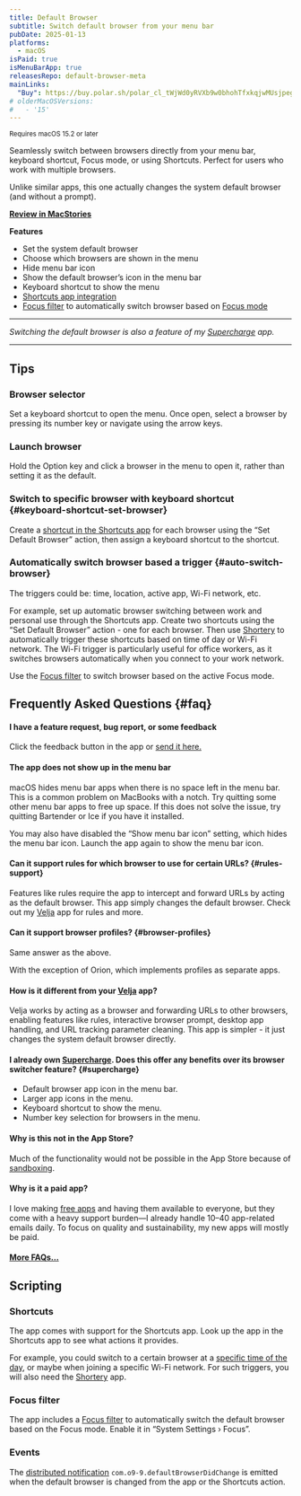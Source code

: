 ```yaml
---
title: Default Browser
subtitle: Switch default browser from your menu bar
pubDate: 2025-01-13
platforms:
  - macOS
isPaid: true
isMenuBarApp: true
releasesRepo: default-browser-meta
mainLinks:
  "Buy": https://buy.polar.sh/polar_cl_tWjWd0yRVXb9w0bhohTfxkqjwMUsjpegZM1na4HH9ER
# olderMacOSVersions:
#   - '15'
---
```


<sup>Requires macOS 15.2 or later</sup>

Seamlessly switch between browsers directly from your menu bar, keyboard shortcut, Focus mode, or using Shortcuts. Perfect for users who work with multiple browsers.

Unlike similar apps, this one actually changes the system default browser (and without a prompt).

[**Review in MacStories**](https://www.macstories.net/reviews/default-browser-a-mac-menu-bar-utility-for-quickly-switching-browsers/)

**Features**

- Set the system default browser
- Choose which browsers are shown in the menu
- Hide menu bar icon
- Show the default browser’s icon in the menu bar
- Keyboard shortcut to show the menu
- [Shortcuts app integration](#shortcuts)
- [Focus filter](#focus-filter) to automatically switch browser based on [Focus mode](https://support.apple.com/guide/mac-help/mchl613dc43f/mac#mchl49b73d04)

---

_Switching the default browser is also a feature of my [Supercharge](/supercharge) app._

---

## Tips

### Browser selector

Set a keyboard shortcut to open the menu. Once open, select a browser by pressing its number key or navigate using the arrow keys.

### Launch browser

Hold the Option key and click a browser in the menu to open it, rather than setting it as the default.

### Switch to specific browser with keyboard shortcut {#keyboard-shortcut-set-browser}

Create a [shortcut in the Shortcuts app](https://support.apple.com/guide/shortcuts-mac/intro-to-shortcuts-apdf22b0444c/mac) for each browser using the “Set Default Browser” action, then assign a keyboard shortcut to the shortcut.

### Automatically switch browser based a trigger {#auto-switch-browser}

The triggers could be: time, location, active app, Wi-Fi network, etc.

For example, set up automatic browser switching between work and personal use through the Shortcuts app. Create two shortcuts using the “Set Default Browser” action - one for each browser. Then use [Shortery](https://apps.apple.com/app/id1594183810) to automatically trigger these shortcuts based on time of day or Wi-Fi network. The Wi-Fi trigger is particularly useful for office workers, as it switches browsers automatically when you connect to your work network.

Use the [Focus filter](#focus-filter) to switch browser based on the active Focus mode.

## Frequently Asked Questions {#faq}

#### I have a feature request, bug report, or some feedback

Click the feedback button in the app or [send it here.](https://o9-9.github.io/feedback?product=Default%20Browser&referrer=Website-FAQ)

#### The app does not show up in the menu bar

macOS hides menu bar apps when there is no space left in the menu bar. This is a common problem on MacBooks with a notch. Try quitting some other menu bar apps to free up space. If this does not solve the issue, try quitting Bartender or Ice if you have it installed.

You may also have disabled the “Show menu bar icon” setting, which hides the menu bar icon. Launch the app again to show the menu bar icon.

#### Can it support rules for which browser to use for certain URLs? {#rules-support}

Features like rules require the app to intercept and forward URLs by acting as the default browser. This app simply changes the default browser. Check out my [Velja](/velja) app for rules and more.

#### Can it support browser profiles? {#browser-profiles}

Same answer as the above.

With the exception of Orion, which implements profiles as separate apps.

#### How is it different from your [Velja](/velja) app?

Velja works by acting as a browser and forwarding URLs to other browsers, enabling features like rules, interactive browser prompt, desktop app handling, and URL tracking parameter cleaning. This app is simpler - it just changes the system default browser directly.

#### I already own [Supercharge](/supercharge). Does this offer any benefits over its browser switcher feature? {#supercharge}

- Default browser app icon in the menu bar.
- Larger app icons in the menu.
- Keyboard shortcut to show the menu.
- Number key selection for browsers in the menu.

#### Why is this not in the App Store?

Much of the functionality would not be possible in the App Store because of [sandboxing](/apps/faq#macos-sandbox).

#### Why is it a paid app?

I love making [free apps](/apps/free) and having them available to everyone, but they come with a heavy support burden—I already handle 10–40 app-related emails daily. To focus on quality and sustainability, my new apps will mostly be paid.

#### [More FAQs…](/apps/faq)

<!-- ### Older Versions

- [] for macOS 15

These are free for everyone but they will not run on newer macOS versions.
 -->

## Scripting

### Shortcuts

The app comes with support for the Shortcuts app. Look up the app in the Shortcuts app to see what actions it provides.

For example, you could switch to a certain browser at a [specific time of the day](#auto-switch-browser), or maybe when joining a specific Wi-Fi network. For such triggers, you will also need the [Shortery](https://apps.apple.com/app/id1594183810) app.

### Focus filter

The app includes a [Focus filter](https://support.apple.com/guide/mac-help/mchl613dc43f/mac#mchl49b73d04) to automatically switch the default browser based on the Focus mode. Enable it in “System Settings › Focus”.

### Events

The [distributed notification](/apps/faq#distributed-notifications) `com.o9-9.defaultBrowserDidChange` is emitted when the default browser is changed from the app or the Shortcuts action.
